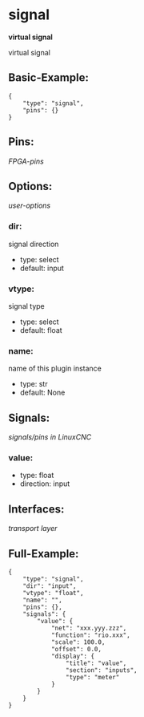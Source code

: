 # signal
**virtual signal**

virtual signal

## Basic-Example:
```
{
    "type": "signal",
    "pins": {}
}
```

## Pins:
*FPGA-pins*


## Options:
*user-options*
### dir:
signal direction

 * type: select
 * default: input

### vtype:
signal type

 * type: select
 * default: float

### name:
name of this plugin instance

 * type: str
 * default: None


## Signals:
*signals/pins in LinuxCNC*
### value:

 * type: float
 * direction: input


## Interfaces:
*transport layer*


## Full-Example:
```
{
    "type": "signal",
    "dir": "input",
    "vtype": "float",
    "name": "",
    "pins": {},
    "signals": {
        "value": {
            "net": "xxx.yyy.zzz",
            "function": "rio.xxx",
            "scale": 100.0,
            "offset": 0.0,
            "display": {
                "title": "value",
                "section": "inputs",
                "type": "meter"
            }
        }
    }
}
```
